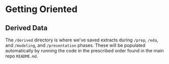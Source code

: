 # Getting Oriented

## Derived Data

The `/derived` directory is where we've saved extracts during `/prep`, `/eda`, and `/modeling`, and `/presentation` phases. These will be populated automatically by running the code in the prescribed order found in the main repo `README.md`.